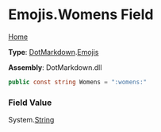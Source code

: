 # Emojis\.Womens Field

[Home](../../../README.md)

**Type**: [DotMarkdown](../../README.md)\.[Emojis](../README.md)

**Assembly**: DotMarkdown\.dll

```csharp
public const string Womens = ":womens:"
```

### Field Value

System\.[String](https://docs.microsoft.com/en-us/dotnet/api/system.string)
